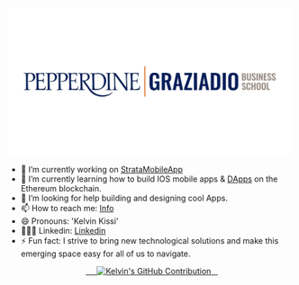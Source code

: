 

![](./Pepperdine-Business-School.jpeg)

<!-- **kissikelvin/kissikelvin** is a ✨ _special_ ✨ repository because its `README.md` (this file) appears on your GitHub profile. -->


- 🔭 I’m currently working on [StrataMobileApp](https://www.strata-is.com/) 
- 🌱 I’m currently learning how to build IOS mobile apps & [DApps](https://ethereum.org/en/dapps/) on the Ethereum blockchain.
- 🤔 I’m looking for help building and designing cool Apps.
- 📫 How to reach me: [Info](https://kelvinkissi.io/)
- 😄 Pronouns: 'Kelvin Kissi'
- 👨🏾‍💻 Linkedin: [Linkedin](https://www.linkedin.com/in/kelvin-kissi/)
- ⚡ Fun fact: I strive to bring new technological solutions and make this emerging space easy for all of us to navigate.


<p align="center">
  <a href="https://github.com/kissikelvin">
    <img src="http://github-profile-summary-cards.vercel.app/api/cards/profile-details?username=kissikelvin&theme=github_dark" alt="Kelvin's GitHub Contribution"/>
  </a>
</p>





  
<!-- [![Top Langs](https://github-readme-stats.vercel.app/api/top-langs/?username=kissikelvin&layout=compact)](https://github.com/kissikelvin/github-readme-stats)  -->
  
<!-- - 💬 Ask me about ... -->


